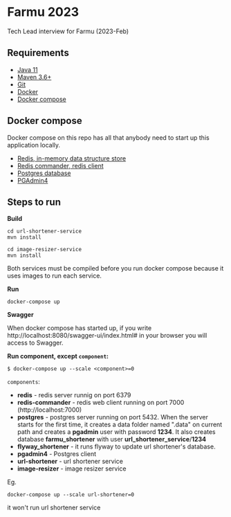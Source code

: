 # Farmu 2023
Tech Lead interview for Farmu (2023-Feb)

## Requirements

* [Java 11](https://openjdk.org/install/)
* [Maven 3.6+](https://maven.apache.org/download.cgi)
* [Git](https://git-scm.com/)
* [Docker](https://www.docker.com/)
* [Docker compose](https://docs.docker.com/compose/)

## Docker compose

Docker compose on this repo has all that anybody need to start up this application locally.

* [Redis, in-memory data structure store](https://redis.io/)
* [Redis commander, redis client](https://joeferner.github.io/redis-commander/)
* [Postgres database](https://www.postgresql.org/)
* [PGAdmin4](https://www.pgadmin.org/)


## Steps to run

**Build**

```
cd url-shortener-service
mvn install
```

```
cd image-resizer-service
mvn install
```
Both services must be compiled before you run docker compose because it uses images to run each service.

**Run**

```
docker-compose up
```

**Swagger**

When docker compose has started up, if you write http://localhost:8080/swagger-ui/index.html# in your browser you will access to Swagger.

**Run component, except `component`:**

```
$ docker-compose up --scale <component>=0
```
`components`:
* **redis** - redis server runnig on port 6379
* **redis-commander** - redis web client running on port 7000 (http://localhost:7000)
* **postgres** - postgres server running on port 5432. When the server starts for the first time, it creates a data folder named ".data" on current path and creates a **pgadmin** user with password **1234**. It also creates database **farmu_shortener** with user **url_shortener_service**/**1234**
* **flyway_shortener** - it runs flyway to update url shortener's database.
* **pgadmin4** - Postgres client
* **url-shortener** - url shortener service
* **image-resizer** - image resizer service

Eg.
```
docker-compose up --scale url-shortener=0
```
it won't run url shortener service